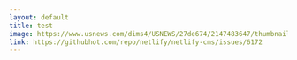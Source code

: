 ```yaml
---
layout: default
title: test
image: https://www.usnews.com/dims4/USNEWS/27de674/2147483647/thumbnail/970x647/quality/85/?url=http%3A%2F%2Fmedia.beam.usnews.com%2F80%2F60%2Fec25aef14cceac348871255a4194%2F200113-exam-stock.jpg
link: https://githubhot.com/repo/netlify/netlify-cms/issues/6172
---
```

